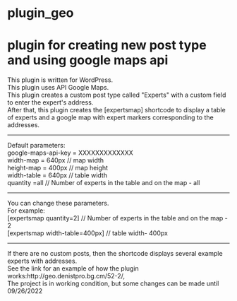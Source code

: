 # plugin_geo
plugin for creating new post type and using google maps api
===========================================================

This plugin is written for WordPress.<br>
This plugin uses API Google Maps.<br>
This plugin creates a custom post type called "Experts" with a custom field to enter the expert's address.<br>
After that, this plugin creates the [expertsmap] shortcode to display a table of experts and a google map with expert markers corresponding to the addresses.<br>
<hr>
Default parameters:<br>
google-maps-api-key = XXXXXXXXXXXXX<br>
width-map = 640px  // map width<br>
height-map = 400px // map height<br>
width-table = 640px // table width<br>
quantity =all // Number of experts in the table and on the map - all<br>
<hr>
You can change these parameters.<br>
For example:<br>
[expertsmap quantity=2]  // Number of experts in the table and on the map - 2<br>
[expertsmap width-table=400px]  // table width- 400px<br>
<hr>
If there are no custom posts, then the shortcode displays several example experts with addresses.<br>
See the link for an example of how the plugin works:http://geo.denistpro.bg.cm/52-2/,<br>
The project is in working condition, but some changes can be made until 09/26/2022<br>
